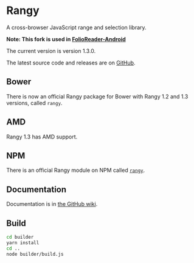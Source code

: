 Rangy
=====

A cross-browser JavaScript range and selection library.

**Note: This fork is used in [FolioReader-Android](https://github.com/ohze/FolioReader-Android)**

The current version is version 1.3.0.

The latest source code and releases are on [GitHub](../../releases).

## Bower

There is now an official Rangy package for Bower with Rangy 1.2 and 1.3 versions, called `rangy`.

## AMD

Rangy 1.3 has AMD support.

## NPM

There is an official Rangy module on NPM called [`rangy`](https://www.npmjs.org/package/rangy).

## Documentation

Documentation is in [the GitHub wiki](https://github.com/timdown/rangy/wiki). 

## Build
```bash
cd builder
yarn install
cd ..
node builder/build.js
```
